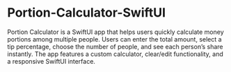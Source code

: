 # Portion-Calculator-SwiftUI
Portion Calculator is a SwiftUI app that helps users quickly calculate money portions among multiple people. Users can enter the total amount, select a tip percentage, choose the number of people, and see each person’s share instantly. The app features a custom calculator, clear/edit functionality, and a responsive SwiftUI interface.
